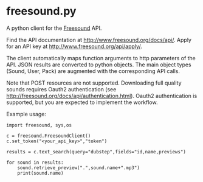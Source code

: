 freesound.py
============

A python client for the [Freesound](http://freesound.org) API.

Find the API documentation at http://www.freesound.org/docs/api/. Apply for an API key at http://www.freesound.org/api/apply/. 

The client automatically maps function arguments to http parameters of the API. JSON results are converted to python objects. The main object types (Sound, User, Pack) are augmented with the corresponding API calls.

Note that POST resources are not supported. Downloading full quality sounds requires Oauth2 authentication (see http://freesound.org/docs/api/authentication.html). Oauth2 authentication is supported, but you are expected to implement the workflow.

Example usage:

```
import freesound, sys,os

c = freesound.FreesoundClient()
c.set_token("<your_api_key>","token")

results = c.text_search(query="dubstep",fields="id,name,previews")

for sound in results:
	sound.retrieve_preview(".",sound.name+".mp3")
	print(sound.name)

```
